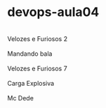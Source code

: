 # devops-aula04
<br>Velozes e Furiosos 2</br>
<br>Mandando bala</br>
<br>Velozes e Furiosos 7</br>
<br>Carga Explosiva</br>
<br>Mc Dede</br>
